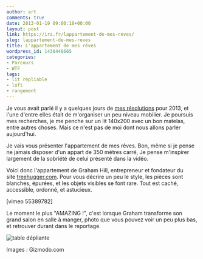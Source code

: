 ```yaml
---
author: art
comments: true
date: 2013-01-19 09:00:18+00:00
layout: post
link: https://irz.fr/lappartement-de-mes-reves/
slug: lappartement-de-mes-reves
title: L'appartement de mes rêves
wordpress_id: 1438448665
categories:
- Parcours
- WTF
tags:
- lit repliable
- loft
- rangement
---
```


Je vous avait parlé il y a quelques jours de [mes résolutions](http://irz.fr/mes-resolutions-en-2013/) pour 2013, et l'une d'entre elles était de m'organiser un peu niveau mobilier. Je poursuis mes recherches, je me penche sur un lit 140x200 avec un bon matelas, entre autres choses. Mais ce n'est pas de moi dont nous allons parler aujourd'hui.

Je vais vous présenter l'appartement de mes rêves. Bon, même si je pense ne jamais disposer d'un appart de 350 mètres carré, Je pense m'inspirer largement de la sobriété de celui présenté dans la vidéo.


Voici donc l'appartement de Graham Hill, entrepreneur et fondateur du site [treehugger.com](http://www.treehugger.com/). Pour vous décrire un peu le style, les pièces sont blanches, épurées, et les objets visibles se font rare. Tout est caché, accessible, ordonné, et astucieux.


[vimeo 55389782]

Le moment le plus "AMAZING !", c'est lorsque Graham transforme son grand salon en salle à manger, photo que vous pouvez voir un peu plus bas, et retrouver durant dans le reportage.

![table dépliante](https://static.irz.fr/2013/01/table-dépliante.jpg)

Images : Gizmodo.com
